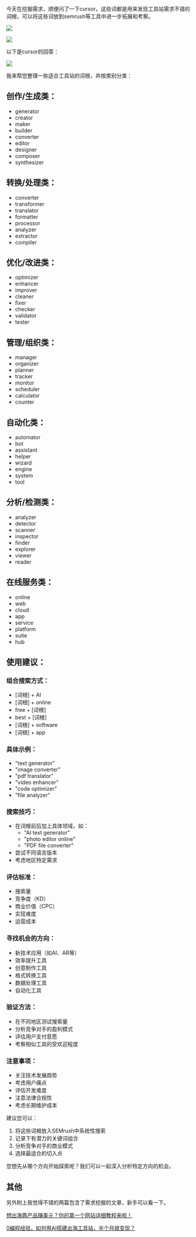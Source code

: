 今天在挖掘需求，顺便问了一下cursor。这些词都是用来发现工具站需求不错的词根，可以将这些词放到semrush等工具中进一步拓展和考察。

![](https://cdn.mundane.ink/202504122159806.png)

![](https://cdn.mundane.ink/202504122200639.png)

以下是cursor的回答：

![](https://cdn.mundane.ink/202504122134971.png)

我来帮您整理一些适合工具站的词根，并按类别分类：

## 创作/生成类：

- generator
- creator
- maker
- builder
- converter
- editor
- designer
- composer
- synthesizer

## 转换/处理类：

- converter
- transformer
- translator
- formatter
- processor
- analyzer
- extractor
- compiler

## 优化/改进类：

- optimizer
- enhancer
- improver
- cleaner
- fixer
- checker
- validator
- tester

## 管理/组织类：

- manager
- organizer
- planner
- tracker
- monitor
- scheduler
- calculator
- counter

## 自动化类：

- automator
- bot
- assistant
- helper
- wizard
- engine
- system
- tool

## 分析/检测类：

- analyzer
- detector
- scanner
- inspector
- finder
- explorer
- viewer
- reader

## 在线服务类：

- online
- web
- cloud
- app
- service
- platform
- suite
- hub

## 使用建议：

### 组合搜索方式：

- [词根] + AI
- [词根] + online
- free + [词根]
- best + [词根]
- [词根] + software
- [词根] + app

### 具体示例：

- "text generator"
- "image converter"
- "pdf translator"
- "video enhancer"
- "code optimizer"
- "file analyzer"

### 搜索技巧：

- 在词根前后加上具体领域，如：
  - "AI text generator"
  - "photo editor online"
  - "PDF file converter"
- 尝试不同语言版本
- 考虑地区特定需求

### 评估标准：

- 搜索量
- 竞争度（KD）
- 商业价值（CPC）
- 实现难度
- 运营成本

### 寻找机会的方向：

- 新技术应用（如AI、AR等）
- 效率提升工具
- 创意制作工具
- 格式转换工具
- 数据处理工具
- 自动化工具

### 验证方法：

- 在不同地区测试搜索量
- 分析竞争对手的盈利模式
- 评估用户支付意愿
- 考察相似工具的受欢迎程度

### 注意事项：

- 关注技术发展趋势
- 考虑用户痛点
- 评估开发难度
- 注意法律合规性
- 考虑长期维护成本

建议您可以：
1. 将这些词根放入SEMrush中系统性搜索
2. 记录下有潜力的关键词组合
3. 分析竞争对手的商业模式
4. 选择最适合的切入点

您想先从哪个方向开始探索呢？我们可以一起深入分析特定方向的机会。

## 其他

另外附上我觉得不错的两篇包含了需求挖掘的文章，新手可以看一下。

[想出海靠产品赚美元？你的第一个网站详细教程来啦！](https://mp.weixin.qq.com/s/k-sCfa38mgCFm5BA1b-ndg)

[0编程经验，如何用AI搭建出海工具站，半个月就变现？](https://mp.weixin.qq.com/s/I-CCijPQ2MC8KvrrYlm8aw)

